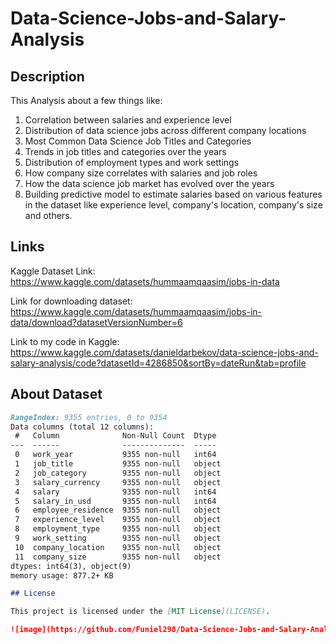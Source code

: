 # Data-Science-Jobs-and-Salary-Analysis

## Description

This Analysis about a few things like:
1) Correlation between salaries and experience level
2) Distribution of data science jobs across different company locations
3) Most Common Data Science Job Titles and Categories
4) Trends in job titles and categories over the years
5) Distribution of employment types and work settings
6) How company size correlates with salaries and job roles
7) How the data science job market has evolved over the years
8) Building predictive model to estimate salaries based on various features in the dataset like experience level, company's location, company's size and others.

## Links

Kaggle Dataset Link: https://www.kaggle.com/datasets/hummaamqaasim/jobs-in-data

Link for downloading dataset: https://www.kaggle.com/datasets/hummaamqaasim/jobs-in-data/download?datasetVersionNumber=6

Link to my code in Kaggle: https://www.kaggle.com/datasets/danieldarbekov/data-science-jobs-and-salary-analysis/code?datasetId=4286850&sortBy=dateRun&tab=profile

## About Dataset
```markdown
RangeIndex: 9355 entries, 0 to 9354
Data columns (total 12 columns):
 #   Column              Non-Null Count  Dtype 
---  ------              --------------  ----- 
 0   work_year           9355 non-null   int64 
 1   job_title           9355 non-null   object
 2   job_category        9355 non-null   object
 3   salary_currency     9355 non-null   object
 4   salary              9355 non-null   int64 
 5   salary_in_usd       9355 non-null   int64 
 6   employee_residence  9355 non-null   object
 7   experience_level    9355 non-null   object
 8   employment_type     9355 non-null   object
 9   work_setting        9355 non-null   object
 10  company_location    9355 non-null   object
 11  company_size        9355 non-null   object
dtypes: int64(3), object(9)
memory usage: 877.2+ KB

## License

This project is licensed under the [MIT License](LICENSE).

![image](https://github.com/Funiel298/Data-Science-Jobs-and-Salary-Analysis/assets/91716291/97efed73-bd9b-403f-9ae5-7aadba16ca66)
